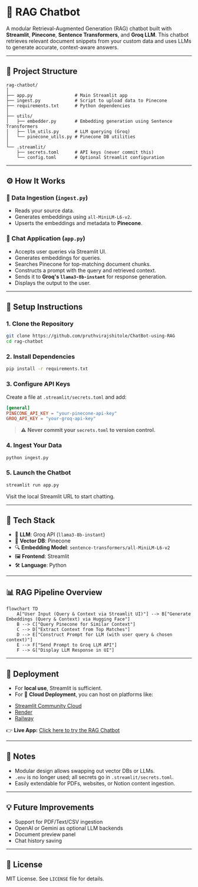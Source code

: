 # 🧠 RAG Chatbot

A modular Retrieval-Augmented Generation (RAG) chatbot built with **Streamlit**, **Pinecone**, **Sentence Transformers**, and **Groq LLM**. This chatbot retrieves relevant document snippets from your custom data and uses LLMs to generate accurate, context-aware answers.

---

## 📁 Project Structure

```
rag-chatbot/
│
├── app.py                # Main Streamlit app
├── ingest.py             # Script to upload data to Pinecone
├── requirements.txt      # Python dependencies
│
├── utils/
│   ├── embedder.py       # Embedding generation using Sentence Transformers
│   ├── llm_utils.py      # LLM querying (Groq)
│   └── pinecone_utils.py # Pinecone DB utilities
│
└── .streamlit/
    ├── secrets.toml      # API keys (never commit this)
    └── config.toml       # Optional Streamlit configuration
```

---

## ⚙️ How It Works

### 🔹 Data Ingestion (`ingest.py`)

* Reads your source data.
* Generates embeddings using `all-MiniLM-L6-v2`.
* Upserts the embeddings and metadata to **Pinecone**.

### 🔹 Chat Application (`app.py`)

* Accepts user queries via Streamlit UI.
* Generates embeddings for queries.
* Searches Pinecone for top-matching document chunks.
* Constructs a prompt with the query and retrieved context.
* Sends it to **Groq's `llama3-8b-instant`** for response generation.
* Displays the output to the user.

---

## 🔧 Setup Instructions

### 1. Clone the Repository

```bash
git clone https://github.com/pruthvirajshitole/ChatBot-using-RAG
cd rag-chatbot
```

### 2. Install Dependencies

```bash
pip install -r requirements.txt
```

### 3. Configure API Keys

Create a file at `.streamlit/secrets.toml` and add:

```toml
[general]
PINECONE_API_KEY = "your-pinecone-api-key"
GROQ_API_KEY = "your-groq-api-key"
```

> ⚠️ **Never commit your `secrets.toml` to version control.**

### 4. Ingest Your Data

```bash
python ingest.py
```

### 5. Launch the Chatbot

```bash
streamlit run app.py
```

Visit the local Streamlit URL to start chatting.

---

## 🧱 Tech Stack

* 🧠 **LLM**: Groq API (`llama3-8b-instant`)
* 📆 **Vector DB**: Pinecone
* 🔍 **Embedding Model**: `sentence-transformers/all-MiniLM-L6-v2`
* 🖼️ **Frontend**: Streamlit
* 🛠️ **Language**: Python

---

## 📊 RAG Pipeline Overview

```mermaid
flowchart TD
    A["User Input (Query & Context via Streamlit UI)"] --> B["Generate Embeddings (Query & Context) via Hugging Face"]
    B --> C["Query Pinecone for Similar Context"]
    C --> D["Extract Context from Top Matches"]
    D --> E["Construct Prompt for LLM (with user query & chosen context)"]
    E --> F["Send Prompt to Groq LLM API"]
    F --> G["Display LLM Response in UI"]
```

---

## 🚀 Deployment

* For **local use**, Streamlit is sufficient.
* For 🚀 **Cloud Deployment**, you can host on platforms like:
- [Streamlit Community Cloud](https://streamlit.io/cloud)
- [Render](https://render.com)
- [Railway](https://railway.app)

👉 **Live App:** [Click here to try the RAG Chatbot](https://chatbot-using-rag-techonsy.streamlit.app/)

---

## 📌 Notes

* Modular design allows swapping out vector DBs or LLMs.
* `.env` is no longer used; all secrets go in `.streamlit/secrets.toml`.
* Easily extendable for PDFs, websites, or Notion content ingestion.

---

## 💡 Future Improvements

* Support for PDF/Text/CSV ingestion
* OpenAI or Gemini as optional LLM backends
* Document preview panel
* Chat history saving

---

## 📝 License

MIT License. See `LICENSE` file for details.
